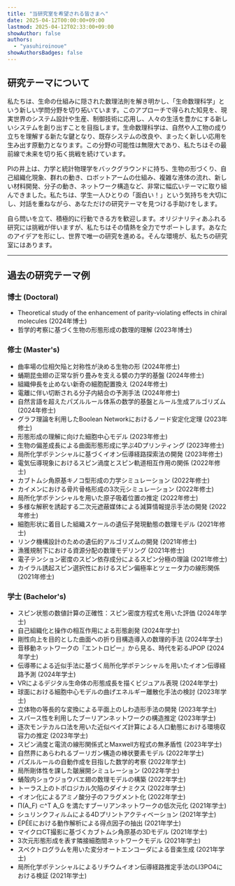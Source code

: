 ```yaml
---
title: "当研究室を希望される皆さまへ"
date: 2025-04-12T00:00:00+09:00
lastmod: 2025-04-12T02:33:00+09:00
showAuthor: false
authors:
  - "yasuhiroinoue"
showAuthorsBadges: false
---
```


## 研究テーマについて
私たちは、生命の仕組みに隠された数理法則を解き明かし、「生命数理科学」という新しい学問分野を切り拓いています。このアプローチで得られた知見を、現実世界のシステム設計や生産、制御技術に応用し、人々の生活を豊かにする新しいシステムを創り出すことを目指します。生命数理科学は、自然や人工物の成り立ちを理解する新たな鍵となり、既存システムの改良や、まったく新しい応用を生み出す原動力となります。この分野の可能性は無限大であり、私たちはその最前線で未来を切り拓く挑戦を続けています。

PIの井上は、力学と統計物理学をバックグラウンドに持ち、生物の形づくり、自己組織化現象、群れの動き、ロボットアームの仕組み、複雑な液体の流れ、新しい材料開発、分子の動き、ネットワーク構造など、非常に幅広いテーマに取り組んできました。私たちは、学生一人ひとりの「面白い！」という気持ちを大切にし、対話を重ねながら、あなただけの研究テーマを見つける手助けをします。

自ら問いを立て、積極的に行動できる方を歓迎します。オリジナリティあふれる研究には挑戦が伴いますが、私たちはその情熱を全力でサポートします。あなたのアイデアを形にし、世界で唯一の研究を進める。そんな環境が、私たちの研究室にはあります。

---

## 過去の研究テーマ例

### 博士 (Doctoral)
*   Theoretical study of the enhancement of parity-violating effects in chiral molecules (2024年博士)
*   哲学的考察に基づく生物の形態形成の数理的理解 (2023年博士)

### 修士 (Master's)
*   曲率場の位相欠陥と対称性が決める生物の形 (2024年修士)
*   蛹期昆虫翅の正常な折り畳みを支える襞の力学的基盤 (2024年修士)
*   組織伸⾧を止めない新奇の細胞配置換え (2024年修士)
*   電離に伴い切断される分子内結合の予測手法 (2024年修士)
*   自然言語を超えたパズルルール体系の数学的基盤とルール生成アルゴリズム (2024年修士)
*   グラフ理論を利用したBoolean Networkにおけるノード安定化定理 (2023年修士)
*   形態形成の理解に向けた細胞中心モデル (2023年修士)
*   生物の偏差成⾧による曲面形態形成に学ぶ4Dプリンティング (2023年修士)
*   局所化学ポテンシャルに基づくイオン伝導経路探索法の開発 (2023年修士)
*   電気伝導現象におけるスピン渦度とスピン軌道相互作用の関係 (2022年修士)
*   カブトムシ角原基キノコ型形成の力学シミュレーション (2022年修士)
*   カイメンにおける骨片骨格形成の3次元シミュレーション (2022年修士)
*   局所化学ポテンシャルを用いた原子吸着位置の推定 (2022年修士)
*   ​多様な解釈を誘起する二次元遮蔽媒体による減算情報提示手法の開発 (2022年修士)
*   細胞形状に着目した組織スケールの遺伝子発現動態の数理モデル (2021年修士)
*   リンク機構設計のための遺伝的アルゴリズムの開発 (2021年修士)
*   漁獲規制下における資源分配の数理モデリング (2021年修士)
*   電子テンション密度のスピン依存成分によるスピン分極の理論 (2021年修士)
*   カイラル誘起スピン選択性におけるスピン偏極率とツェータ力の線形関係 (2021年修士)

### 学士 (Bachelor's)
*   スピン状態の数値計算の正確性：スピン密度方程式を用いた評価 (2024年学士)
*   自己組織化と操作の相互作用による形態創発 (2024年学士)
*   剛性向上を目的とした曲面への折り目構造導入の数理的手法 (2024年学士)
*   音移動ネットワークの『エントロピー』から見る、時代を彩るJPOP (2024年学士)
*   伝導帯による近似手法に基づく局所化学ポテンシャルを用いたイオン伝導経路予測 (2024年学士)
*   VRによるデジタル生命体の形態成長を描くビジュアル表現 (2024年学士)
*   球面における細胞中心モデルの曲げエネルギー離散化手法の検討 (2023年学士)
*   立体物の等長的な変換による平面上のしわ造形手法の開発 (2023年学士)
*   スパース性を利用したブーリアンネットワークの構造推定 (2023年学士)
*   逐次モンテカルロ法を用いた近似ベイズ計算による人口動態における環境収容力の推定 (2023年学士)
*   スピン渦度と電流の線形関係式とMaxwell方程式の無矛盾性 (2023年学士)
*   自然界にあらわれるブーリガン構造の棒状要素モデル (2022年学士)
*   パズルルールの自動作成を目指した数学的考察 (2022年学士)
*   局所剛体性を課した皺展開シミュレーション (2022年学士)
*   蛹殻内ショウジョウバエ翅の数理モデルの構築 (2022年学士)
*   トーラス上のトポロジカル欠陥のダイナミクス (2022年学士)
*   イオン化によるアミノ酸分子のフラグメント化 (2022年学士)
*   Π(A_F) ⊂^T A_G を満たすブーリアンネットワークの低次元化 (2021年学士)
*   シュリンクフィルムによる4Dプリントアクティベーション (2021年学士)
*   ÉPÉEにおける動作解析による得点因子の抽出 (2021年学士)
*   マイクロCT撮影に基づくカブトムシ角原基の3Dモデル (2021年学士)
*   3次元形態形成を表す隣接細胞間ネットワークモデル (2021年学士)
*   スペクトログラムを用いた変分オートエンコーダによる音楽生成 (2021年学士)
*   局所化学ポテンシャルによるリチウムイオン伝導経路推定手法のLI3PO4における検証 (2021年学士)
